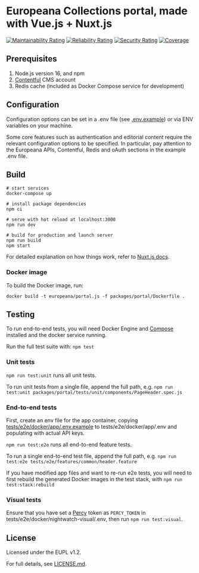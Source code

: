 # Europeana Collections portal, made with Vue.js + Nuxt.js
[![Maintainability Rating](https://sonarcloud.io/api/project_badges/measure?project=europeana_portal.js&metric=sqale_rating)](https://sonarcloud.io/dashboard?id=europeana_portal.js)
[![Reliability Rating](https://sonarcloud.io/api/project_badges/measure?project=europeana_portal.js&metric=reliability_rating)](https://sonarcloud.io/dashboard?id=europeana_portal.js)
[![Security Rating](https://sonarcloud.io/api/project_badges/measure?project=europeana_portal.js&metric=security_rating)](https://sonarcloud.io/dashboard?id=europeana_portal.js)
[![Coverage](https://sonarcloud.io/api/project_badges/measure?project=europeana_portal.js&metric=coverage)](https://sonarcloud.io/summary/new_code?id=europeana_portal.js)

## Prerequisites

1. Node.js version 16, and npm
2. [Contentful](https://www.contentful.com/) CMS account
3. Redis cache (included as Docker Compose service for development)

## Configuration

Configuration options can be set in a .env file (see [.env.example](/.env.example))
or via ENV variables on your machine.

Some core features such as authentication and editorial content require the
relevant configuration options to be specified. In particular, pay attention to
the Europeana APIs, Contentful, Redis and oAuth sections in the example .env file.

## Build

```shell
# start services
docker-compose up

# install package dependencies
npm ci

# serve with hot reload at localhost:3000
npm run dev

# build for production and launch server
npm run build
npm start
```

For detailed explanation on how things work, refer to [Nuxt.js docs](https://nuxtjs.org).

### Docker image

To build the Docker image, run:

```shell
docker build -t europeana/portal.js -f packages/portal/Dockerfile .
```

## Testing

To run end-to-end tests, you will need Docker Engine and [Compose](https://docs.docker.com/compose/)
installed and the docker service running.

Run the full test suite with: `npm test`

### Unit tests

`npm run test:unit` runs all unit tests.

To run unit tests from a single file, append the full path, e.g.
`npm run test:unit packages/portal/tests/unit/components/PageHeader.spec.js`

### End-to-end tests

First, create an env file for the app container, copying
[tests/e2e/docker/app/.env.example](tests/e2e/docker/app/.env.example) to
tests/e2e/docker/app/.env and populating with actual API keys.

`npm run test:e2e` runs all end-to-end feature tests.

To run a single end-to-end test file, append the full path, e.g.
`npm run test:e2e tests/e2e/features/common/header.feature`

If you have modified app files and want to re-run e2e tests, you will need to first
rebuild the generated Docker images in the test stack, with `npm run test:stack:rebuild`

### Visual tests

Ensure that you have set a [Percy](https://percy.io) token as `PERCY_TOKEN` in
tests/e2e/docker/nightwatch-visual/.env, then run `npm run test:visual`.

## License

Licensed under the EUPL v1.2.

For full details, see [LICENSE.md](LICENSE.md).
